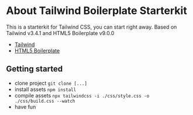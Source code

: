 # About Tailwind Boilerplate Starterkit

This is a starterkit for Tailwind CSS, you can start right away. Based on Tailwind v3.4.1 and HTML5 Boilerplate v9.0.0

- [Tailwind](https://tailwindcss.com/)
- [HTML5 Boilerplate](https://html5boilerplate.com/)

## Getting started
* clone project `git clone [...]`
* install assets `npm install`
* compile assets `npx tailwindcss -i ./css/style.css -o ./css/build.css --watch`
* have fun


